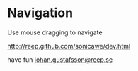 Navigation
==========
Use mouse dragging to navigate

http://reep.github.com/sonicawe/dev.html

have fun
johan.gustafsson@reep.se
